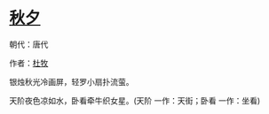 # [秋夕](http://so.gushiwen.org/view_27845.aspx)

朝代：唐代

作者：[杜牧](http://so.gushiwen.org/author_211.aspx)

银烛秋光冷画屏，轻罗小扇扑流萤。

天阶夜色凉如水，卧看牵牛织女星。(天阶 一作：天街；卧看 一作：坐看)

